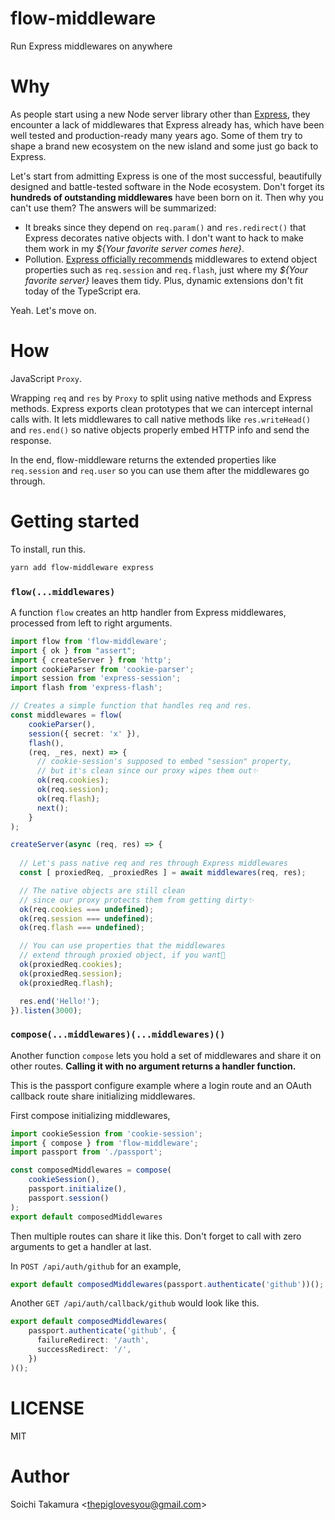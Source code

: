 # flow-middleware

Run Express middlewares on anywhere

# Why

As people start using a new Node server library other than [Express](https://expressjs.com/), they encounter a lack of middlewares that Express already has, which have been well tested and production-ready many years ago. Some of them try to shape a brand new ecosystem on the new island and some just go back to Express.

Let's start from admitting Express is one of the most successful, beautifully designed and battle-tested software in the Node ecosystem. Don't forget its **hundreds of outstanding middlewares** have been born on it. Then why you can't use them? The answers will be summarized:

* It breaks since they depend on `req.param()` and `res.redirect()` that Express decorates native objects with. I don't want to hack to make them work in my _${Your favorite server comes here}_.
* Pollution. [Express officially recommends](https://expressjs.com/en/guide/writing-middleware.html) middlewares to extend object properties such as `req.session` and `req.flash`, just where my _${Your favorite server}_ leaves them tidy. Plus, dynamic extensions don't fit today of the TypeScript era.

Yeah. Let's move on.

# How

JavaScript `Proxy`.

Wrapping `req` and `res` by `Proxy` to split using native methods and Express methods. Express exports clean prototypes that we can intercept internal calls with. It lets middlewares to call native methods like `res.writeHead()` and `res.end()` so native objects properly embed HTTP info and send the response.

In the end, flow-middleware returns the extended properties like `req.session` and `req.user` so you can use them after the middlewares go through.

# Getting started

To install, run this.

```bash
yarn add flow-middleware express
```

### `flow(...middlewares)`

A function `flow` creates an http handler from Express middlewares, processed from left to right arguments.

```typescript
import flow from 'flow-middleware';
import { ok } from "assert";
import { createServer } from 'http';
import cookieParser from 'cookie-parser';
import session from 'express-session';
import flash from 'express-flash';

// Creates a simple function that handles req and res.
const middlewares = flow(
    cookieParser(),
    session({ secret: 'x' }),
    flash(),
    (req, _res, next) => {
      // cookie-session's supposed to embed "session" property,
      // but it's clean since our proxy wipes them out✨
      ok(req.cookies);
      ok(req.session);
      ok(req.flash);
      next();
    }
);

createServer(async (req, res) => {
  
  // Let's pass native req and res through Express middlewares
  const [ proxiedReq, _proxiedRes ] = await middlewares(req, res);

  // The native objects are still clean
  // since our proxy protects them from getting dirty✨
  ok(req.cookies === undefined);
  ok(req.session === undefined);
  ok(req.flash === undefined);

  // You can use properties that the middlewares
  // extend through proxied object, if you want🚚
  ok(proxiedReq.cookies);
  ok(proxiedReq.session);
  ok(proxiedReq.flash);

  res.end('Hello!');
}).listen(3000);
```

### `compose(...middlewares)(...middlewares)()`

Another function `compose` lets you hold a set of middlewares and share it on other routes. **Calling it with no argument returns a handler function.**

This is the passport configure example where a login route and an OAuth callback route share initializing middlewares.

First compose initializing middlewares,

```typescript
import cookieSession from 'cookie-session';
import { compose } from 'flow-middleware';
import passport from './passport';

const composedMiddlewares = compose(
    cookieSession(),
    passport.initialize(),
    passport.session()
);
export default composedMiddlewares
```

Then multiple routes can share it like this. Don't forget to call with zero arguments to get a handler at last.

In `POST /api/auth/github` for an example,

```typescript
export default composedMiddlewares(passport.authenticate('github'))();
```

Another `GET /api/auth/callback/github` would look like this.

```typescript
export default composedMiddlewares(
    passport.authenticate('github', {
      failureRedirect: '/auth',
      successRedirect: '/',
    })
)();
```

# LICENSE

MIT

# Author

Soichi Takamura \<thepiglovesyou@gmail.com>
